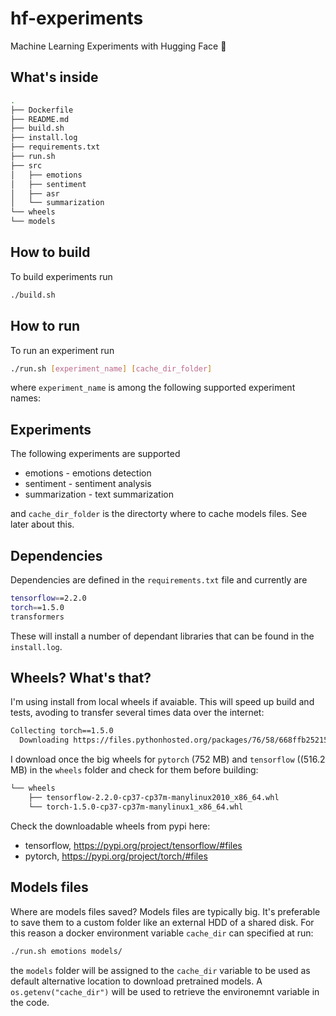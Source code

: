# hf-experiments
Machine Learning Experiments with Hugging Face 🤗

## What's inside

```bash
.
├── Dockerfile
├── README.md
├── build.sh
├── install.log
├── requirements.txt
├── run.sh
├── src
│   ├── emotions
│   ├── sentiment
│   ├── asr
│   └── summarization
└── wheels
└── models
```

## How to build
To build experiments run
```bash
./build.sh
```

## How to run
To run an experiment run
```bash
./run.sh [experiment_name] [cache_dir_folder]
```

where `experiment_name` is among the following supported experiment names:

## Experiments
The following experiments are supported
- emotions - emotions detection
- sentiment - sentiment analysis
- summarization - text summarization

and `cache_dir_folder` is the directorty where to cache models files. See later about this.

## Dependencies
Dependencies are defined in the `requirements.txt` file and currently are

```bash
tensorflow==2.2.0
torch==1.5.0
transformers
```
These will install a number of dependant libraries that can be found in the `install.log`.

## Wheels? What's that?
I'm using install from local wheels if avaiable. This will speed up build and tests, avoding to transfer several times data over the internet:

```bash
Collecting torch==1.5.0
  Downloading https://files.pythonhosted.org/packages/76/58/668ffb25215b3f8231a550a227be7f905f514859c70a65ca59d28f9b7f60/torch-1.5.0-cp37-cp37m-manylinux1_x86_64.whl (752.0MB)
```
  
I download once the big wheels for `pytorch` (752 MB) and `tensorflow` ((516.2 MB) in the `wheels` folder and check for them before building:

```bash
└── wheels
    ├── tensorflow-2.2.0-cp37-cp37m-manylinux2010_x86_64.whl
    └── torch-1.5.0-cp37-cp37m-manylinux1_x86_64.whl
```

Check the downloadable wheels from pypi here:

- tensorflow, https://pypi.org/project/tensorflow/#files
- pytorch, https://pypi.org/project/torch/#files 


## Models files
Where are models files saved? Models files are typically big. It's preferable to save them to a custom folder like an external HDD of a shared disk. For this reason a docker environment variable `cache_dir` can specified at run:

```bash
./run.sh emotions models/
```

the `models` folder will be assigned to the `cache_dir` variable to be used as default alternative location to download pretrained models. A `os.getenv("cache_dir")` will be used to retrieve the environemnt variable in the code.
